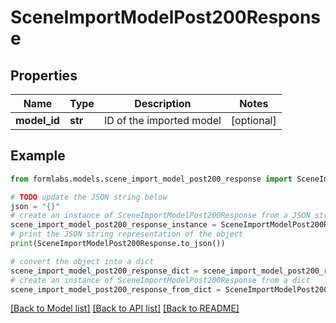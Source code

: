 # SceneImportModelPost200Response


## Properties

Name | Type | Description | Notes
------------ | ------------- | ------------- | -------------
**model_id** | **str** | ID of the imported model | [optional] 

## Example

```python
from formlabs.models.scene_import_model_post200_response import SceneImportModelPost200Response

# TODO update the JSON string below
json = "{}"
# create an instance of SceneImportModelPost200Response from a JSON string
scene_import_model_post200_response_instance = SceneImportModelPost200Response.from_json(json)
# print the JSON string representation of the object
print(SceneImportModelPost200Response.to_json())

# convert the object into a dict
scene_import_model_post200_response_dict = scene_import_model_post200_response_instance.to_dict()
# create an instance of SceneImportModelPost200Response from a dict
scene_import_model_post200_response_from_dict = SceneImportModelPost200Response.from_dict(scene_import_model_post200_response_dict)
```
[[Back to Model list]](../README.md#documentation-for-models) [[Back to API list]](../README.md#documentation-for-api-endpoints) [[Back to README]](../README.md)


